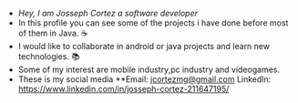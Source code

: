 - _Hey, I am Josseph Cortez a software developer_ 
- In this profile you can see some of the projects i have done before most of them in Java. ☕
- I would like to collaborate in android or java projects and learn new technologies. 📚
- Some of my interest are mobile industry,pc industry and videogames.
- These is my social media
  **Email:  jcortezmg@gmail.com
    Linkedln: https://www.linkedin.com/in/josseph-cortez-211647195/  
